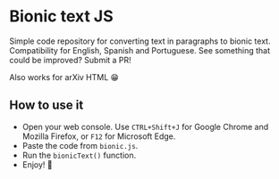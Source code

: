# Bionic text JS

Simple code repository for converting text in paragraphs to bionic text. Compatibility for English, Spanish and Portuguese. See something that could be improved? Submit a PR!

Also works for arXiv HTML :grin:

## How to use it

- Open your web console. Use `CTRL+Shift+J` for Google Chrome and Mozilla Firefox, or `F12` for Microsoft Edge. 
- Paste the code from `bionic.js`.
- Run the `bionicText()` function.
- Enjoy! :tada: